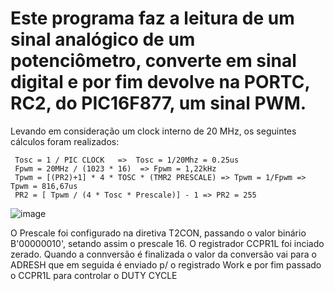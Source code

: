 # Este programa faz a leitura de um sinal analógico de um potenciômetro, converte em sinal digital e por fim devolve na PORTC, RC2, do PIC16F877, um sinal PWM. 

Levando em consideração um clock interno de 20 MHz, os seguintes cálculos foram realizados:

     Tosc = 1 / PIC CLOCK   =>  Tosc = 1/20Mhz = 0.25us                                    
     Fpwm = 20MHz / (1023 * 16)  => Fpwm = 1,22kHz                                         
     Tpwm = [(PR2)+1] * 4 * TOSC * (TMR2 PRESCALE) => Tpwm = 1/Fpwm => Tpwm = 816,67us     
     PR2 = [ Tpwm / (4 * Tosc * Prescale)] - 1 => PR2 = 255                         
 
![image](https://user-images.githubusercontent.com/26171117/156938425-3e7c390c-7391-444d-a04d-856e89ccd60d.png)

  O Prescale foi configurado na diretiva T2CON, passando o valor binário B'00000010', setando assim 
  o prescale 16. O registrador CCPR1L foi inciado zerado. Quando a connversão é finalizada o valor
  da conversão vai para o ADRESH que em seguida é enviado p/ o registrado Work e por fim passado 
  o CCPR1L para controlar o DUTY CYCLE
